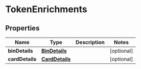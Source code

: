 

# TokenEnrichments


## Properties

| Name | Type | Description | Notes |
|------------ | ------------- | ------------- | -------------|
|**binDetails** | [**BinDetails**](BinDetails.md) |  |  [optional] |
|**cardDetails** | [**CardDetails**](CardDetails.md) |  |  [optional] |




